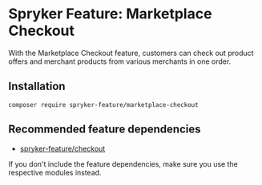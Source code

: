 # Spryker Feature: Marketplace Checkout

With the Marketplace Checkout feature, customers can check out product offers and merchant products from various merchants in one order.

## Installation

```
composer require spryker-feature/marketplace-checkout
```

## Recommended feature dependencies
- [spryker-feature/checkout](https://github.com/spryker-feature/checkout)

If you don't include the feature dependencies, make sure you use the respective modules instead.
